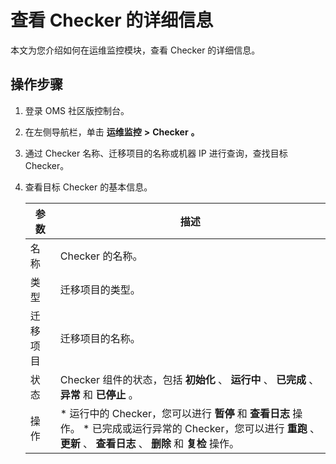 查看 Checker 的详细信息 
=====================================

本文为您介绍如何在运维监控模块，查看 Checker 的详细信息。

操作步骤 
-------------------------

1. 登录 OMS 社区版控制台。

   

2. 在左侧导航栏，单击 **运维监控** **\>** **Checker** **。**

   

3. 通过 Checker 名称、迁移项目的名称或机器 IP 进行查询，查找目标 Checker。

   

4. 查看目标 Checker 的基本信息。

   

   | **参数** |                                                                                                    **描述**                                                                                                     |
   |--------|---------------------------------------------------------------------------------------------------------------------------------------------------------------------------------------------------------------|
   | 名称     | Checker 的名称。                                                                                                                                                                                                  |
   | 类型     | 迁移项目的类型。                                                                                                                                                                                                      |
   | 迁移项目   | 迁移项目的名称。                                                                                                                                                                                                      |
   | 状态     | Checker 组件的状态，包括 **初始化** 、 **运行中** 、 **已完成** 、 **异常** 和 **已停止** 。                                                                                                                                             |
   | 操作     | * 运行中的 Checker，您可以进行 **暂停** 和 **查看日志** 操作。   * 已完成或运行异常的 Checker，您可以进行 **重跑** 、 **更新** 、 **查看日志** 、 **删除** 和 **复检** 操作。    |

   



